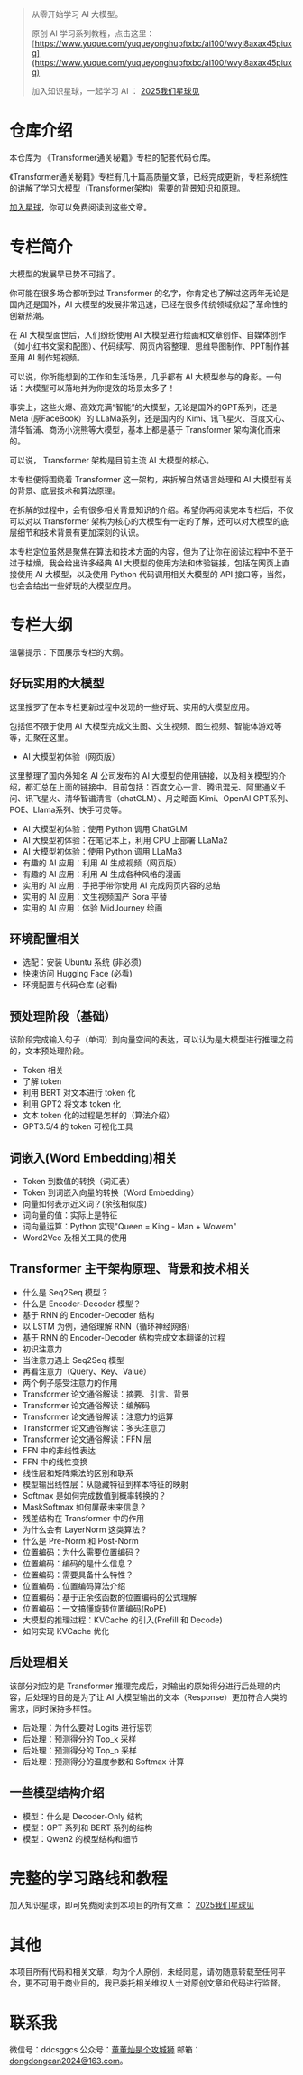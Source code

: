 > 从零开始学习 AI 大模型。
> 
> 原创 AI 学习系列教程，点击这里：[https://www.yuque.com/yuqueyonghupftxbc/ai100/wvyi8axax45piuxq](https://www.yuque.com/yuqueyonghupftxbc/ai100/wvyi8axax45piuxq)
> 
> 加入知识星球，一起学习 AI ： [2025我们星球见](https://mp.weixin.qq.com/s/_c7KlPvGUV3pMgFg2uRD6Q)

# 仓库介绍

本仓库为 《Transformer通关秘籍》专栏的配套代码仓库。

《Transformer通关秘籍》专栏有几十篇高质量文章，已经完成更新，专栏系统性的讲解了学习大模型（Transformer架构）需要的背景知识和原理。

 [加入星球](https://mp.weixin.qq.com/s/_c7KlPvGUV3pMgFg2uRD6Q)，你可以免费阅读到这些文章。


# 专栏简介
大模型的发展早已势不可挡了。

你可能在很多场合都听到过 Transformer 的名字，你肯定也了解过这两年无论是国内还是国外，AI 大模型的发展非常迅速，已经在很多传统领域掀起了革命性的创新热潮。

在 AI 大模型面世后，人们纷纷使用 AI 大模型进行绘画和文章创作、自媒体创作（如小红书文案和配图）、代码续写、网页内容整理、思维导图制作、PPT制作甚至用 AI 制作短视频。

可以说，你所能想到的工作和生活场景，几乎都有 AI 大模型参与的身影。一句话：大模型可以落地并为你提效的场景太多了！

事实上，这些火爆、高效充满“智能”的大模型，无论是国外的GPT系列，还是 Meta (原FaceBook）的 LLaMa系列，还是国内的 Kimi、讯飞星火、百度文心、清华智浦、商汤小浣熊等大模型，基本上都是基于 Transformer 架构演化而来的。

可以说， Transformer 架构是目前主流 AI 大模型的核心。

本专栏便将围绕着 Transformer 这一架构，来拆解自然语言处理和 AI 大模型有关的背景、底层技术和算法原理。

在拆解的过程中，会有很多相关背景知识的介绍。希望你再阅读完本专栏后，不仅可以对以 Transformer 架构为核心的大模型有一定的了解，还可以对大模型的底层细节和技术背景有更加深刻的认识。

本专栏定位虽然是聚焦在算法和技术方面的内容，但为了让你在阅读过程中不至于过于枯燥，我会给出许多经典 AI 大模型的使用方法和体验链接，包括在网页上直接使用 AI 大模型，以及使用 Python 代码调用相关大模型的 API 接口等，当然，也会会给出一些好玩的大模型应用。

# 专栏大纲
温馨提示：下面展示专栏的大纲。

## 好玩实用的大模型
这里搜罗了在本专栏更新过程中发现的一些好玩、实用的大模型应用。

包括但不限于使用 AI 大模型完成文生图、文生视频、图生视频、智能体游戏等等，汇聚在这里。

- AI 大模型初体验（网页版）

这里整理了国内外知名 AI 公司发布的 AI 大模型的使用链接，以及相关模型的介绍，都汇总在上面的链接中。目前包括：百度文心一言、腾讯混元、阿里通义千问、讯飞星火、清华智谱清言（chatGLM）、月之暗面 Kimi、OpenAI GPT系列、POE、Llama系列、快手可灵等。

- AI 大模型初体验：使用 Python 调用 ChatGLM
- AI 大模型初体验：在笔记本上，利用 CPU 上部署 LLaMa2
- AI 大模型初体验：使用 Python 调用 LLaMa3
- 有趣的 AI 应用：利用 AI 生成视频（网页版）
- 有趣的 AI 应用：利用 AI 生成各种风格的漫画
- 实用的 AI 应用：手把手带你使用 AI 完成网页内容的总结
- 实用的 AI 应用：文生视频国产 Sora 平替
- 实用的 AI 应用：体验 MidJourney 绘画

## 环境配置相关
- 选配：安装 Ubuntu 系统 (非必须)
- 快速访问 Hugging Face (必看)
- 环境配置与代码仓库 (必看)

## 预处理阶段（基础）
该阶段完成输入句子（单词）到向量空间的表达，可以认为是大模型进行推理之前的，文本预处理阶段。

- Token 相关
- 了解 token
- 利用 BERT 对文本进行 token 化
- 利用 GPT2 将文本 token 化
- 文本 token 化的过程是怎样的（算法介绍）
- GPT3.5/4 的 token 可视化工具

## 词嵌入(Word Embedding)相关
- Token 到数值的转换（词汇表）
- Token 到词嵌入向量的转换（Word Embedding）
- 向量如何表示近义词？(余弦相似度)
- 词向量的值：实际上是特征
- 词向量运算：Python 实现"Queen = King - Man + Wowem"
- Word2Vec 及相关工具的使用

## Transformer 主干架构原理、背景和技术相关
- 什么是 Seq2Seq 模型？
- 什么是 Encoder-Decoder 模型？
- 基于 RNN 的 Encoder-Decoder 结构
- 以 LSTM 为例，通俗理解 RNN（循环神经网络）
- 基于 RNN 的 Encoder-Decoder 结构完成文本翻译的过程
- 初识注意力
- 当注意力遇上 Seq2Seq 模型
- 再看注意力（Query、Key、Value）
- 两个例子感受注意力的作用
- Transformer 论文通俗解读：摘要、引言、背景
- Transformer 论文通俗解读：编解码
- Transformer 论文通俗解读：注意力的运算
- Transformer 论文通俗解读：多头注意力
- Transformer 论文通俗解读：FFN 层
- FFN 中的非线性表达
- FFN 中的线性变换
- 线性层和矩阵乘法的区别和联系
- 模型输出线性层：从隐藏特征到样本特征的映射
- Softmax 是如何完成数值到概率转换的？
- MaskSoftmax 如何屏蔽未来信息？
- 残差结构在 Transformer 中的作用
- 为什么会有 LayerNorm 这类算法？
- 什么是 Pre-Norm 和 Post-Norm
- 位置编码：为什么需要位置编码？
- 位置编码：编码的是什么信息？
- 位置编码：需要具备什么特性？
- 位置编码：位置编码算法介绍
- 位置编码：基于正余弦函数的位置编码的公式理解
- 位置编码：一文搞懂旋转位置编码(RoPE)
- 大模型的推理过程：KVCache 的引入(Prefill 和 Decode)
- 如何实现 KVCache 优化

## 后处理相关
该部分对应的是 Transformer 推理完成后，对输出的原始得分进行后处理的内容，后处理的目的是为了让 AI 大模型输出的文本（Response）更加符合人类的需求，同时保持多样性。

- 后处理：为什么要对 Logits 进行惩罚
- 后处理：预测得分的 Top_k 采样
- 后处理：预测得分的 Top_p 采样
- 后处理：预测得分的温度参数和 Softmax 计算

## 一些模型结构介绍
- 模型：什么是 Decoder-Only 结构
- 模型：GPT 系列和 BERT 系列的结构
- 模型：Qwen2 的模型结构和细节

# 完整的学习路线和教程
加入知识星球，即可免费阅读到本项目的所有文章 ： [2025我们星球见](https://mp.weixin.qq.com/s/e2IRTS7QWW5qEOLKjBBPbQ?token=1017142557&lang=zh_CN)

# 其他
本项目所有代码和相关文章，均为个人原创，未经同意，请勿随意转载至任何平台，更不可用于商业目的，我已委托相关维权人士对原创文章和代码进行监督。

# 联系我
微信号：ddcsggcs
公众号：[董董灿是个攻城狮](https://mp.weixin.qq.com/s/-YVb5JM7HVqrkiVrraBlDA?token=1017142557&lang=zh_CN)
邮箱：dongdongcan2024@163.com。
